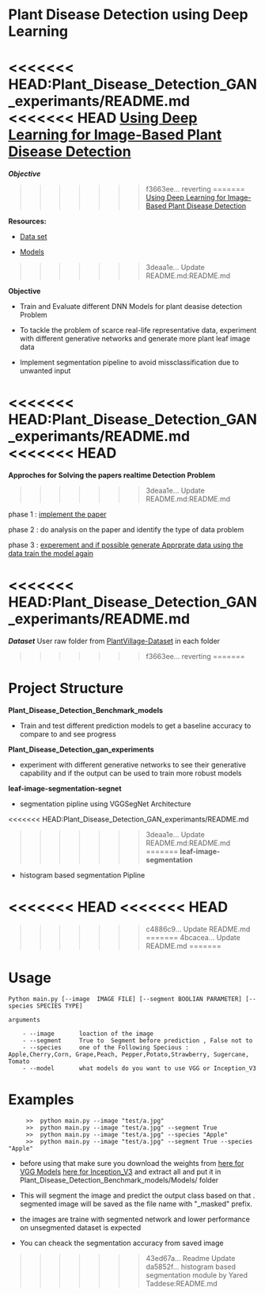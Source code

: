 # Plant Disease Detection using Deep Learning

<<<<<<< HEAD:Plant_Disease_Detection_GAN_experimants/README.md
<<<<<<< HEAD
[Using Deep Learning for Image-Based Plant
Disease Detection](https://arxiv.org/pdf/1604.03169.pdf)
=======


***Objective***
>>>>>>> f3663ee... reverting
=======
[Using Deep Learning for Image-Based Plant Disease Detection](https://arxiv.org/pdf/1604.03169.pdf) 

**Resources:**
- [Data set](https://github.com/spMohanty/PlantVillage-Dataset)

- [Models](https://gitlab.com/Israel777/Plant_Disease_Detection_models)


>>>>>>> 3deaa1e... Update README.md:README.md

**Objective**

- Train and Evaluate different DNN Models for plant deasise detection Problem

- To tackle the problem of scarce real-life representative data, experiment with different generative networks and generate more plant leaf image data

- Implement segmentation pipeline to avoid missclassification due to unwanted input 


<<<<<<< HEAD:Plant_Disease_Detection_GAN_experimants/README.md
<<<<<<< HEAD
=======

**Approches for Solving the papers realtime Detection Problem**
>>>>>>> 3deaa1e... Update README.md:README.md

phase 1 : [implement the paper](https://github.com/singnet/plant-disease-experiments/tree/master/Plant_Disease_Detection_Benchmark_models) 

phase 2 : do analysis on the paper and identify the type of data problem 

phase 3 : [experement and if possible generate Apprprate data
		  using the data train the model again](https://github.com/singnet/plant_disease_experements/tree/master/Plant_Disease_Detection_gan_experimants)

<<<<<<< HEAD:Plant_Disease_Detection_GAN_experimants/README.md
=======
***Dataset***
User raw folder from [PlantVillage-Dataset](https://github.com/spMohanty/PlantVillage-Dataset) in each folder
>>>>>>> f3663ee... reverting
=======

# Project Structure

**Plant_Disease_Detection_Benchmark_models**

- Train and test different prediction models to get a baseline accuracy to compare to and see progress

**Plant_Disease_Detection_gan_experiments**

- experiment with different generative networks to see their generative capability and if the output can be used to train more robust models

**leaf-image-segmentation-segnet**

- segmentation pipline using VGGSegNet Architecture

<<<<<<< HEAD:Plant_Disease_Detection_GAN_experimants/README.md
>>>>>>> 3deaa1e... Update README.md:README.md
=======
**leaf-image-segmentation**

- histogram based segmentation Pipline 

<<<<<<< HEAD
<<<<<<< HEAD
=======
>>>>>>> c4886c9... Update README.md
=======
>>>>>>> 4bcacea... Update README.md
=======




# Usage

	Python main.py [--image  IMAGE FILE] [--segment BOOLIAN PARAMETER] [--species SPECIES TYPE]

	arguments

		- --image       loaction of the image
		- --segment     True to  Segment before prediction , False not to 
		- --species     one of the Following Specious :  Apple,Cherry,Corn, Grape,Peach, Pepper,Potato,Strawberry, Sugercane, Tomato
		- --model       what models do you want to use VGG or Inception_V3



# Examples


		 >>  python main.py --image "test/a.jpg"
		 >>  python main.py --image "test/a.jpg" --segment True
		 >>  python main.py --image "test/a.jpg" --species "Apple"
         >>  python main.py --image "test/a.jpg" --segment True --species "Apple"


- before using that make sure you download the weights from    [here for VGG Models](https://drive.google.com/file/d/1AufdWYl-TfeicAmaweq6Gd8q3--vuBfA/view?usp=sharing) [here for Inception_V3]() and extract all and put it in Plant_Disease_Detection_Benchmark_models/Models/  folder 
		
- This will segment the image and predict the output class based on that . segmented image will be saved as the file name with "_masked" prefix.


- the images are traine with segmented network and lower performance on unsegmented dataset is expected 

-  You can cheack the segmentation accuracy from saved image
>>>>>>> 43ed67a... Readme Update
>>>>>>> da5852f... histogram based segmentation module by Yared Taddese:README.md
